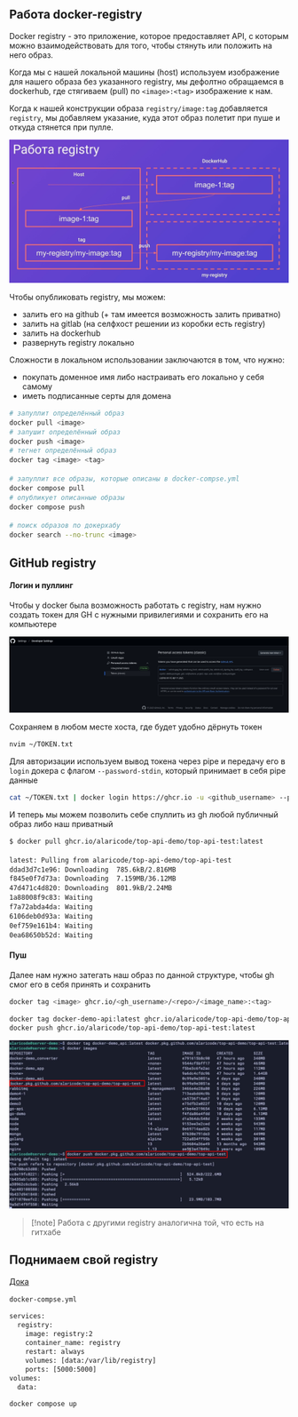 
## Работа docker-registry

Docker registry - это приложение, которое предоставляет API, с которым можно взаимодействовать для того, чтобы стянуть или положить на него образ.

Когда мы с нашей локальной машины (host) используем изображение для нашего образа без указанного registry, мы дефолтно обращаемся в dockerhub, где стягиваем (pull) по `<image>:<tag>` изображение к нам.

Когда к нашей конструкции образа `registry/image:tag` добавляется `registry`, мы добавляем указание, куда этот образ полетит при пуше и откуда стянется при пулле.

![](_png/Pasted%20image%2020250111120306.png)

Чтобы опубликовать registry, мы можем:

- залить его на github (+ там имеется возможность залить приватно)
- залить на gitlab (на селфхост решении из коробки есть registry)
- залить на dockerhub
- развернуть registry локально

Сложности в локальном использовании заключаются в том, что нужно: 
- покупать доменное имя либо настраивать его локально у себя самому
- иметь подписанные серты для домена

```bash
# запуллит определённый образ
docker pull <image>
# запушит определённый образ
docker push <image>
# тегнет определённый образ
docker tag <image> <tag>

# запуллит все образы, которые описаны в docker-compse.yml
docker compose pull
# опубликует описанные образы
docker compose push

# поиск образов по докерхабу
docker search --no-trunc <image>
```

## GitHub registry

#### Логин и пуллинг

Чтобы у docker была возможность работать с registry, нам нужно создать токен для GH с нужными привилегиями и сохранить его на компьютере

![](_png/Pasted%20image%2020250111124936.png)

Сохраняем в любом месте хоста, где будет удобно дёрнуть токен

```bash
nvim ~/TOKEN.txt
```

Для авторизации используем вывод токена через pipe и передачу его в `login` докера с флагом `--password-stdin`, который принимает в себя pipe данные 

```bash
cat ~/TOKEN.txt | docker login https://ghcr.io -u <github_username> --password-stdin
```

И теперь мы можем позволить себе спуллить из gh любой публичный образ либо наш приватный

```bash
$ docker pull ghcr.io/alaricode/top-api-demo/top-api-test:latest

latest: Pulling from alaricode/top-api-demo/top-api-test
ddad3d7c1e96: Downloading  785.6kB/2.816MB
f845e0f7d73a: Downloading  7.159MB/36.12MB
47d471c4d820: Downloading  801.9kB/2.24MB
1a88008f9c83: Waiting
f7a72abda4da: Waiting
6106deb0d93a: Waiting
0ef759e161b4: Waiting
0ea68650b52d: Waiting
```

#### Пуш

Далее нам нужно затегать наш образ по данной структуре, чтобы gh смог его в себя принять и сохранить

```bash
docker tag <image> ghcr.io/<gh_username>/<repo>/<image_name>:<tag>
```

```bash
docker tag docker-demo-api:latest ghcr.io/alaricode/top-api-demo/top-api-test:latest
docker push ghcr.io/alaricode/top-api-demo/top-api-test:latest
```

![](_png/Pasted%20image%2020250111134443.png)

>[!note] Работа с другими registry аналогична той, что есть на гитхабе

## Поднимаем свой registry

[Дока](https://docker-docs.uclv.cu/registry/deploying/)



`docker-compse.yml`
```YML
services:
  registry:
    image: registry:2
    container_name: registry
    restart: always
    volumes: [data:/var/lib/registry]
    ports: [5000:5000]
volumes:
  data:
```

```bash
docker compose up
```










